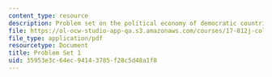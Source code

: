 ```yaml
---
content_type: resource
description: Problem set on the political economy of democratic countries.
file: https://ol-ocw-studio-app-qa.s3.amazonaws.com/courses/17-812j-collective-choice-i-fall-2008/35953e3c64ec94143785f28c5d48a1f8_pset1.pdf
file_type: application/pdf
resourcetype: Document
title: Problem Set 1
uid: 35953e3c-64ec-9414-3785-f28c5d48a1f8
---
```

